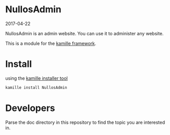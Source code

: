 NullosAdmin
================
2017-04-22



NullosAdmin is an admin website.
You can use it to administer any website.



This is a module for the [kamille framework](https://github.com/lingtalfi/Kamille).


Install
===========
using the [kamille installer tool](https://github.com/lingtalfi/kamille-installer-tool)
```bash
kamille install NullosAdmin
```




Developers
===============

Parse the doc directory in this repository to find the topic you
are interested in.